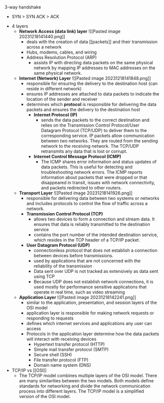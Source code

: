 3-way handshake
- SYN > SYN ACK > ACK
* 4 layers
	* **Network Access (data link) layer** 
		 ![[Pasted image 20231218141440.png]]
		* deals with the creation of data [[packets]] and their transmission across a network
		* Hubs, modems, cables, and wiring
		* Address Resolution Protocol (ARP)
			* assists IP with directing data packets on the same physical network by mapping IP addresses to MAC addresses on the same physical network.
	* **Internet (Network) Layer**
		![[Pasted image 20231218141848.png]]
		* responsible for ensuring the delivery to the destination host (can reside in different network)
		* ensures IP addresses are attached to data packets to indicate the location of the sender and receiver
		* determines which **protocol** is responsible for delivering the data packets and ensures the delivery to the destination host
			* **Internet Protocol (IP)**
				* sends the data packets to the correct destination and relies on the Transmission Control Protocol/User Datagram Protocol (TCP/UDP) to deliver them to the corresponding service. IP packets allow communication between two networks. They are routed from the sending network to the receiving network. The TCP/UDP retransmits any data that is lost or corrupt.
			* **Internet Control Message Protocol (ICMP)**
				* The ICMP shares error information and status updates of data packets. This is useful for detecting and troubleshooting network errors. The ICMP reports information about packets that were dropped or that disappeared in transit, issues with network connectivity, and packets redirected to other routers.
	* **Transport Layer**
		![[Pasted image 20231218141926.png]]
		* responsible for delivering data between two systems or networks and includes protocols to control the flow of traffic across a network.
		* **Transmission Control Protocol (TCP)**
			* allows two devices to form a connection and stream data. It ensures that data is reliably transmitted to the destination service
			* contains the port number of the intended destination service, which resides in the TCP header of a TCP/IP packet.
		* **User Datagram Protocol (UDP)**
			* connectionless protocol that does not establish a connection between devices before transmissions.
			* used by applications that are not concerned with the reliability of the transmission
			* Data sent over UDP is not tracked as extensively as data sent using TCP
			* Because UDP does not establish network connections, it is used mostly for performance sensitive applications that operate in real time, such as video streaming
	* **Application Layer**
		![[Pasted image 20231218142241.png]]
		* similar to the application, presentation, and session layers of the OSI model
		* application layer is responsible for making network requests or responding to requests
		* defines which internet services and applications any user can access
		* Protocols in the application layer determine how the data packets will interact with receiving devices
			* Hypertext transfer protocol (HTTP)
			* Simple mail transfer protocol (SMTP)
			* Secure shell (SSH)
			* File transfer protocol (FTP)
			* Domain name system (DNS)
* TCP/IP vs [[OSI]]
	* The TCP/IP model combines multiple layers of the OSI model. There are many similarities between the two models. Both models define standards for networking and divide the network communication process into different layers. The TCP/IP model is a simplified version of the OSI model.